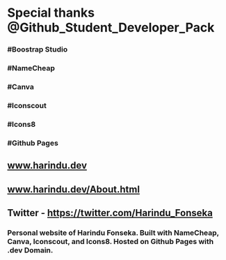 # Special thanks @Github_Student_Developer_Pack
### #Boostrap Studio 
### #NameCheap 
### #Canva
### #Iconscout 
### #Icons8
### #Github Pages
## www.harindu.dev
## www.harindu.dev/About.html
## Twitter - https://twitter.com/Harindu_Fonseka
### Personal website of Harindu Fonseka. Built with NameCheap, Canva, Iconscout, and Icons8. Hosted on Github Pages with .dev Domain.
